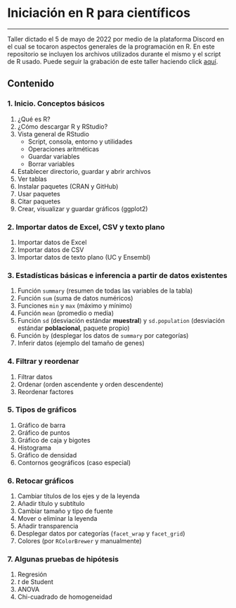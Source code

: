 # Iniciación en R para científicos
---
Taller dictado el 5 de mayo de 2022 por medio de la plataforma Discord en el cual se tocaron aspectos generales de la programación en R. En este repositorio se incluyen los archivos utilizados durante el mismo y el script de R usado. Puede seguir la grabación de este taller haciendo click [aquí](https://drive.google.com/file/d/1naV4G_sJHsvmgPKXIYWiL65vZBInBzxp/view?usp=sharing).
## Contenido

### 1. Inicio. Conceptos básicos
1. ¿Qué es R?
2. ¿Cómo descargar R y RStudio?
3. Vista general de RStudio
	- Script, consola, entorno y utilidades
	- Operaciones aritméticas
	- Guardar variables
	- Borrar variables
4. Establecer directorio, guardar y abrir archivos
5. Ver tablas
6. Instalar paquetes (CRAN y GitHub)
7. Usar paquetes
8. Citar paquetes
9. Crear, visualizar y guardar gráficos (ggplot2)

### 2. Importar datos de Excel, CSV y texto plano
1. Importar datos de Excel
2. Importar datos de CSV
3. Importar datos de texto plano (UC y Ensembl)

### 3. Estadísticas básicas e inferencia a partir de datos existentes
1. Función `summary` (resumen de todas las variables de la tabla)
2. Función `sum` (suma de datos numéricos)
3. Funciones `min` y `max` (máximo y mínimo)
4. Función `mean` (promedio o media)
5. Función `sd` (desviación estándar **muestral**) y `sd.population` (desviación estándar **poblacional**, paquete propio)
6. Función `by` (desplegar los datos de `summary` por categorías)
7. Inferir datos (ejemplo del tamaño de genes)

### 4. Filtrar y reordenar
1. Filtrar datos
2. Ordenar (orden ascendente y orden descendente)
3. Reordenar factores

### 5. Tipos de gráficos
1. Gráfico de barra
2. Gráfico de puntos
3. Gráfico de caja y bigotes
4. Histograma
5. Gráfico de densidad
6. Contornos geográficos (caso especial)

### 6. Retocar gráficos
1. Cambiar títulos de los ejes y de la leyenda
2. Añadir título y subtítulo
3. Cambiar tamaño y tipo de fuente
4. Mover o eliminar la leyenda
5. Añadir transparencia
6. Desplegar datos por categorías (`facet_wrap` y `facet_grid`)
7. Colores (por `RColorBrewer` y manualmente)

### 7. Algunas pruebas de hipótesis
1. Regresión
2. *t* de Student
3. ANOVA
4. Chi-cuadrado de homogeneidad
